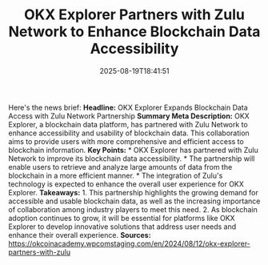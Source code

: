 ﻿---
title: "OKX Explorer Partners with Zulu Network to Enhance Blockchain Data Accessibility"
date: "2025-08-19T18:41:51"
category: "Markets"
summary: ""
slug: "okx explorer partners with zulu network to enhance blockchai"
source_urls:
  - "https://okcoinacademy.wpcomstaging.com/en/2024/08/12/okx-explorer-partners-with-zulu"
seo:
  title: "OKX Explorer Partners with Zulu Network to Enhance Blockchain Data Accessibility | Hash n Hedge"
  description: ""
  keywords: ["news", "markets", "brief"]
---
Here's the news brief:  **Headline:** OKX Explorer Expands Blockchain Data Access with Zulu Network Partnership  **Summary Meta Description:** OKX Explorer, a blockchain data platform, has partnered with Zulu Network to enhance accessibility and usability of blockchain data. This collaboration aims to provide users with more comprehensive and efficient access to blockchain information.  **Key Points:**  * OKX Explorer has partnered with Zulu Network to improve its blockchain data accessibility. * The partnership will enable users to retrieve and analyze large amounts of data from the blockchain in a more efficient manner. * The integration of Zulu's technology is expected to enhance the overall user experience for OKX Explorer.  **Takeaways:**  1. This partnership highlights the growing demand for accessible and usable blockchain data, as well as the increasing importance of collaboration among industry players to meet this need. 2. As blockchain adoption continues to grow, it will be essential for platforms like OKX Explorer to develop innovative solutions that address user needs and enhance their overall experience.  **Sources:** https://okcoinacademy.wpcomstaging.com/en/2024/08/12/okx-explorer-partners-with-zulu 
